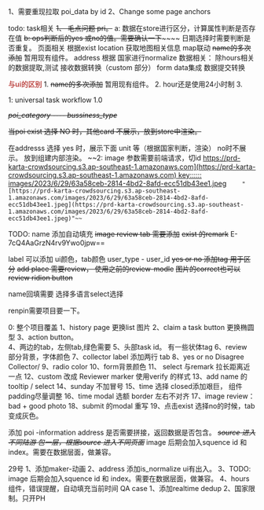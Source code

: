 

1、需要重现拉取 poi_data by id
2、Change some page anchors

todo: 
task相关
~~1、 毛点问题 pri。~~ 
	a: 数据在store进行区分，计算属性判断是否存在值
	~~b:  ops判断后的yes 或no的值。需要确认一下~~~~~~
	 日期选择时需要判断是否重复。
页面相关
		根据exist location 获取地图相关信息
			map联动
		 ~~name的多次添加~~ 暂用现有组件。
		 address 根据 国家进行normalize
数据相关：
	    除hours相关的数据提取,测试
	    接收数据转换（custom 部分）
	    form data集成
		    数据提交转换
		
<font color="#c0504d">**与ui的区别**</font>
	1.  ~~name的多次添加~~ 暂用现有组件。
	2. hour还是使用24小时制
	3. 
	

1:   universal task workflow 1.0

~~*poi_category ---- bussiness_type*~~


~~当poi exist 选择 NO 时，其他card 不展示，放到store中渲染。~~

在addresss 选择 yes 时，展示下面 unit 等（根据国家判断，渲染）
                           no时不展示。 放到组建内部渲染。
~~2: image 参数需要前端请求，切id
[https://prd-karta-crowdsourcing.s3.ap-southeast-1.amazonaws.com](https://prd-karta-crowdsourcing.s3.ap-southeast-1.amazonaws.com) 
key::::::
images/2023/6/29/63a58ceb-2814-4bd2-8afd-ecc51db43ee1.jpeg](https://prd-karta-crowdsourcing.s3.ap-southeast-1.amazonaws.com/images/2023/6/29/63a58ceb-2814-4bd2-8afd-ecc51db43ee1.jpeg)
	       `"[https://prd-karta-crowdsourcing.s3.ap-southeast-1.amazonaws.com/images/2023/6/29/63a58ceb-2814-4bd2-8afd-ecc51db43ee1.jpeg](https://prd-karta-crowdsourcing.s3.ap-southeast-1.amazonaws.com/images/2023/6/29/63a58ceb-2814-4bd2-8afd-ecc51db43ee1.jpeg)"~~`

TODO:
	name 添加自动填充
	~~image review tab 需要添加~~
	~~exist 的remark~~ 
E-7cQ4AaGrzN4rv9Ywo0jpw==

label 可以添加
ui颜色，tab颜色
user_type - user_id
~~yes or no 添加tag 用于区分~~
~~add place 需要review， 使用之前的review-modle~~
~~图片的correct也可以review  ridion button~~ 

name回填需要 选择多语言select选择



renpin需要项目要一下。


0: 整个项目覆盖
1、history page 更换list 图片
2、claim a task button 更换椭圆型
3、action button。  
4、两边的tab，左侧tab,绿色需要
5、头部task id。 有一些状体tag
6、review 部分背景，字体颜色
7、collector label 添加两行 tab
8、yes or no Disagree Collector/
9、radio  color
10、form背景颜色
11、 select 与remark 拉长距离近一点
12、custom 改成 Reviewer marker 使用verify 的样式
13、add  name 的tooltip / select
14、sunday 不加冒号
15、time 选择 closed添加艰巨， 组件padding尽量调整
16、time  modal 选额 border 左右不对齐
17、image review：  bad + good photo
18、submit 的modal 重写
19、点击exist 选择no的时候，tab变成灰色。


添加  poi -information
address 是否需要拼接，返回数据是否包含。
~~*source 进入不同陆游 包一层，根据source 进入不同页面*~~
image 后期会加入squence id 和 index。需要在数据层面，做兼容。


29号
1、添加maker-动画
2、address 添加is_normalize
	ui有出入。
3、TODO: image 后期会加入squence id 和 index。需要在数据层面，做兼容。
4、hours组件，错误提醒，自动填充当前时间
QA case
1、添加realtime dedup
2、国家限制。只开PH



